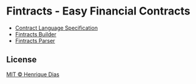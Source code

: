 # Fintracts - Easy Financial Contracts

- [Contract Language Specification](SPECIFICATION.md)
- [Fintracts Builder](builder/)
- [Fintracts Parser](parser/)

## License

[MIT © Henrique Dias](LICENSE)
